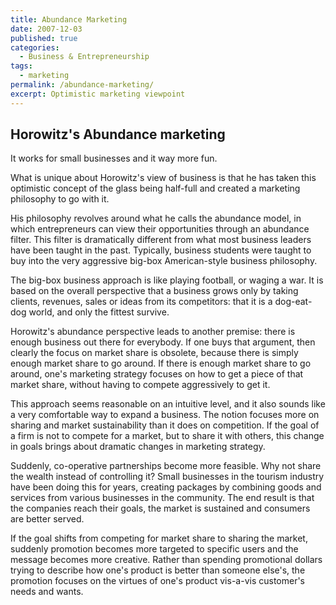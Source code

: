 ```yaml
---
title: Abundance Marketing
date: 2007-12-03
published: true
categories:
  - Business & Entrepreneurship
tags:
  - marketing
permalink: /abundance-marketing/
excerpt: Optimistic marketing viewpoint
---
```

## Horowitz's Abundance marketing

It works for small businesses and it way more fun.

What is unique about Horowitz's view of business is that he has taken this optimistic concept of the glass being half-full and created a marketing philosophy to go with it.

His philosophy revolves around what he calls the abundance model, in which entrepreneurs can view their opportunities through an abundance filter. This filter is dramatically different from what most business leaders have been taught in the past. Typically, business students were taught to buy into the very aggressive big-box American-style business philosophy.

The big-box business approach is like playing football, or waging a war. It is based on the overall perspective that a business grows only by taking clients, revenues, sales or ideas from its competitors: that it is a dog-eat-dog world, and only the fittest survive.

Horowitz's abundance perspective leads to another premise: there is enough business out there for everybody. If one buys that argument, then clearly the focus on market share is obsolete, because there is simply enough market share to go around. If there is enough market share to go around, one's marketing strategy focuses on how to get a piece of that market share, without having to compete aggressively to get it.

This approach seems reasonable on an intuitive level, and it also sounds like a very comfortable way to expand a business. The notion focuses more on sharing and market sustainability than it does on competition. If the goal of a firm is not to compete for a market, but to share it with others, this change in goals brings about dramatic changes in marketing strategy.

Suddenly, co-operative partnerships become more feasible. Why not share the wealth instead of controlling it? Small businesses in the tourism industry have been doing this for years, creating packages by combining goods and services from various businesses in the community. The end result is that the companies reach their goals, the market is sustained and consumers are better served.

If the goal shifts from competing for market share to sharing the market, suddenly promotion becomes more targeted to specific users and the message becomes more creative. Rather than spending promotional dollars trying to describe how one's product is better than someone else's, the promotion focuses on the virtues of one's product vis-a-vis customer's needs and wants.